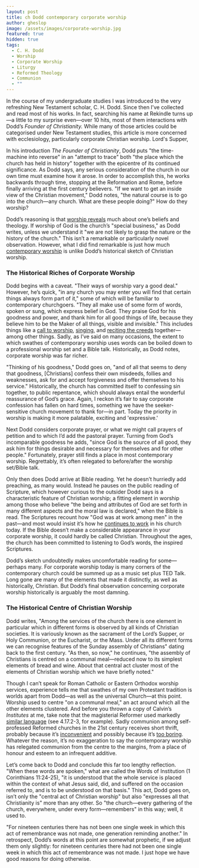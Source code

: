 ```yaml
---
layout: post
title: ch Dodd contemporary corporate worship
author: gheslop
image: /assets/images/corporate-worship.jpg
featured: true
hidden: true
tags:
  - C. H. Dodd
  - Worship
  - Corporate Worship
  - Liturgy
  - Reformed Theology
  - Communion
  - ""
---
```

In the course of my undergraduate studies I was introduced to the very refreshing New Testament scholar, C. H. Dodd. Since then I’ve collected and read most of his works. In fact, searching his name at Rekindle turns up—a little to my surprise even—over 10 hits, most of them interactions with Dodd’s *Founder of Christianity.* While many of those articles could be categorised under New Testament studies, this article is more concerned with ecclesiology, particularly corporate Christian worship. Lord's Supper,

In his introduction *The Founder of Christianity*, Dodd puts "the time-machine into reverse" in an "attempt to trace" both "the place which the church has held in history" together with the epicentre of its continued significance. As Dodd says, any serious consideration of the church in our own time must examine how it arose. In order to accomplish this, he works backwards through time, stopping at the Reformation and Rome, before finally arriving at the first century believers. "If we want to get an inside view of the Christian movement," Dodd notes, "the natural course is to go into the church—any church. What are these people doing?" How do they worship?

Dodd’s reasoning is that [worship reveals](https://rekindle.co.za/content/2020-08-06-christus-victor-theology) much about one’s beliefs and theology. If worship of God is the church’s "special business," as Dodd writes, unless we understand it "we are not likely to grasp the nature or the history of the church." This isn’t a remarkable or particularly novel observation. However, what I did find remarkable is just how much [contemporary worship](https://www.thegospelcoalition.org/podcasts/everyday-pastor/why-liturgy-matters/) is unlike Dodd’s historical sketch of Christian worship.

### The Historical Riches of Corporate Worship

Dodd begins with a caveat. "Their ways of worship vary a good deal." However, he’s quick, "in any church you may enter you will find that certain things always form part of it," some of which will be familiar to contemporary churchgoers. "They all make use of some form of words, spoken or sung, which express belief in God. They praise God for his goodness and power, and thank him for all good things of life, because they believe him to be the Maker of all things, visible and invisible." This includes things like a [call to worship](https://africa.thegospelcoalition.org/article/make-the-call-to-worship-great-again/), [singing](https://africa.thegospelcoalition.org/article/how-the-early-church-proves-the-resurrection/), and [reciting the creeds](https://africa.thegospelcoalition.org/article/why-baptists-dont-have-creeds-and-why-we-should/) together—among other things. Sadly, as I’ve said on many occasions, the extent to which swathes of contemporary worship uses words can be boiled down to a professional worship set and a Bible talk. Historically, as Dodd notes, corporate worship was far richer.

"Thinking of his goodness," Dodd goes on, "and of all that seems to deny that goodness, \[Christians] confess their own misdeeds, follies and weaknesses, ask for and accept forgiveness and offer themselves to his service." Historically, the church has committed itself to confessing sin together, to public repentance, which should always entail the wonderful reassurance of God’s grace. Again, I reckon it’s fair to say corporate confession has fallen on hard times, something we have the seeker-sensitive church movement to thank for—in part. Today the priority in worship is making it more palatable, exciting and 'expressive.'

Next Dodd considers corporate prayer, or what we might call prayers of petition and to which I’d add the pastoral prayer. Turning from God’s incomparable goodness he adds, "since God is the source of all good, they ask him for things desirable and necessary for themselves and for other people." Fortunately, prayer still finds a place in most contemporary worship. Regrettably, it’s often relegated to before/after the worship set/Bible talk.

Only then does Dodd arrive at Bible reading. Yet he doesn’t hurriedly add preaching, as many would. Instead he pauses on the public reading of Scripture, which however curious to the outsider Dodd says is a characteristic feature of Christian worship; a fitting element in worship among those who believe "the being and attributes of God are set forth in many different aspects and the moral law is declared," when the Bible is read. The Scriptures recount how "God was at work among men" in the past—and most would insist it’s how he [continues to work](https://rekindle.co.za/content/john-calvin-on-scripture-the-letter-killeth/) in his church today. If the Bible doesn’t make a considerable appearance in your corporate worship, it could hardly be called Christian. Throughout the ages, the church has been committed to listening to God’s words, the inspired Scriptures.

Dodd’s sketch undoubtedly makes uncomfortable reading for some—perhaps many. For corporate worship today is many corners of the contemporary church could be summed up as a music set plus TED Talk. Long gone are many of the elements that made it distinctly, as well as historically, Christian. But Dodd’s final observation concerning corporate worship historically is arguably the most damning.

### The Historical Centre of Christian Worship

Dodd writes, "Among the services of the church there is one element in particular which in different forms is observed by all kinds of Christian societies. It is variously known as the sacrament of the Lord’s Supper, or Holy Communion, or the Eucharist, or the Mass. Under all its different forms we can recognise features of the Sunday assembly of Christians" dating back to the first century. "As then, so now," he continues, "the assembly of Christians is centred on a communal meal—reduced now to its simplest elements of bread and wine. About that central act cluster most of the elements of Christian worship which we have briefly noted."

Though I can’t speak for Roman Catholic or Eastern Orthodox worship services, experience tells me that swathes of my own Protestant tradition is worlds apart from Dodd—as well as the universal Church—at this point. Worship used to centre "on a communal meal," an act around which all the other elements clustered. And before you thrown a copy of Calvin’s *Institutes* at me, take note that the magisterial Reformer used markedly [similar language](https://rekindle.co.za/content/2021-11-16-communion) (see 4.17.2-3, for example). Sadly communion among self-professed Reformed churches in the 21st century receives short thrift, probably because it’s [inconvenient](https://rekindle.co.za/content/2022-07-28-communion) and possibly because it’s [too boring](https://rekindle.co.za/content/2021-12-15-communion-spectacle). Whatever the reason, it’s no exaggeration to say the contemporary worship has relegated communion from the centre to the margins, from a place of honour and esteem to an infrequent additive.

Let’s come back to Dodd and conclude this far too lengthy reflection. "When these words are spoken," what are called the Words of Institution (1 Corinthians 11:24-25), "it is understood that the whole service is placed within the context of what Jesus said, did, and suffered on the occasion referred to, and is to be understood on that basis." This act, Dodd goes on, isn’t only the "central act of Christian worship" but also "expresses all that Christianity is" more than any other. So "the church—every gathering of the church, everywhere, under every form—remembers" in this way; well, it used to. 

"For nineteen centuries there has not been one single week in which this act of remembrance was not made, one generation reminding another." In retrospect, Dodd’s words at this point are somewhat prophetic, if we adjust them only slightly: for nineteen centuries there had not been one single week in which this act of remembrance was not made. I just hope we have good reasons for doing otherwise.